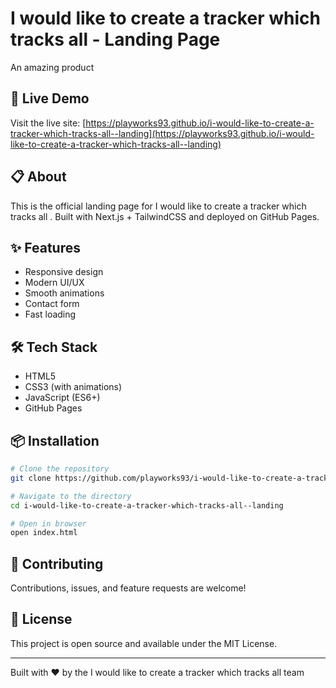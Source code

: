 # I would like to create a tracker which tracks all  - Landing Page

An amazing product

## 🚀 Live Demo

Visit the live site: [https://playworks93.github.io/i-would-like-to-create-a-tracker-which-tracks-all--landing](https://playworks93.github.io/i-would-like-to-create-a-tracker-which-tracks-all--landing)

## 📋 About

This is the official landing page for I would like to create a tracker which tracks all . Built with Next.js + TailwindCSS and deployed on GitHub Pages.

## ✨ Features

- Responsive design
- Modern UI/UX
- Smooth animations
- Contact form
- Fast loading

## 🛠️ Tech Stack

- HTML5
- CSS3 (with animations)
- JavaScript (ES6+)
- GitHub Pages

## 📦 Installation

```bash
# Clone the repository
git clone https://github.com/playworks93/i-would-like-to-create-a-tracker-which-tracks-all--landing.git

# Navigate to the directory
cd i-would-like-to-create-a-tracker-which-tracks-all--landing

# Open in browser
open index.html
```

## 🤝 Contributing

Contributions, issues, and feature requests are welcome!

## 📝 License

This project is open source and available under the MIT License.

---

Built with ❤️ by the I would like to create a tracker which tracks all  team
